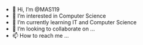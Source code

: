 - 👋 Hi, I’m @MAS119
- 👀 I’m interested in Computer Science
- 🌱 I’m currently learning IT and Computer Science
- 💞️ I’m looking to collaborate on ...
- 📫 How to reach me ...

<!---
MAS119/MAS119 is a ✨ special ✨ repository because its `README.md` (this file) appears on your GitHub profile.
You can click the Preview link to take a look at your changes.
--->
